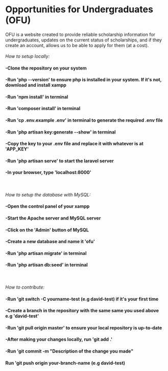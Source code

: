 <h1>Opportunities for Undergraduates (OFU)</h1>OFU is a website created to provide reliable scholarship information for undergraduates, updates on the current status of scholarships, and if they create an account, allows us to be able to apply for them (at a cost).
<br />
<br />
<i>How to setup locally:</i>
<h4>-Clone the repository on your system</h4>
<h4>-Run 'php --version' to ensure php is installed in your system. If it's not, download and install xampp</h4>
<h4>-Run 'npm install' in terminal</h4>
<h4>-Run 'composer install' in terminal</h4>
<h4>-Run 'cp .env.example .env' in terminal to generate the required .env file</h4>
<h4>-Run 'php artisan key:generate --show' in terminal</h4>
<h4>-Copy the key to your .env file and replace it with whatever is at 'APP_KEY'</h4>
<h4>-Run 'php artisan serve' to start the laravel server</h4>
<h4>-In your browser, type 'localhost:8000'</h4>
<br />
<br />
<i>How to setup the database with MySQL:</i>
<h4>-Open the control panel of your xampp</h4>
<h4>-Start the Apache server and MySQL server</h4>
<h4>-Click on the 'Admin' button of MySQL</h4>
<h4>-Create a new database and name it 'ofu'</h4>
<h4>-Run 'php artisan migrate' in terminal</h4>
<h4>-Run 'php artisan db:seed' in terminal</h4>
<br />
<br />
<i>How to contribute:</i>
<h4>-Run 'git switch -C yourname-test (e.g david-test) if it's your first time</h4>
<h4>-Create a branch in the repository with the same same you used above e.g 'david-test'</h4>
<h4>-Run 'git pull origin master' to ensure your local repository is up-to-date</h4>
<h4>-After making your changes locally, run 'git add .'</h4>
<h4>-Run 'git commit -m "Description of the change you made"</h4>
<h4>Run 'git push origin your-branch-name (e.g david-test)</h4>
